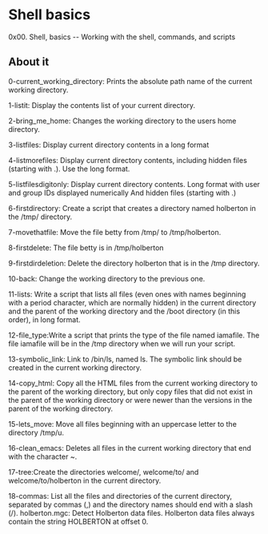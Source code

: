 # Shell basics 
0x00. Shell, basics -- Working with the shell, commands, and scripts

## About it
0-current_working_directory: Prints the absolute path name of the current working directory.

1-listit: Display the contents list of your current directory.

2-bring_me_home: Changes the working directory to the users home directory.

3-listfiles: Display current directory contents in a long format

4-listmorefiles: Display current directory contents, including hidden files (starting with .). Use the long format.

5-listfilesdigitonly: Display current directory contents.
Long format with user and group IDs displayed numerically And hidden files (starting with .)

6-firstdirectory: Create a script that creates a directory named holberton in the /tmp/ directory.

7-movethatfile: Move the file betty from /tmp/ to /tmp/holberton.

8-firstdelete: The file betty is in /tmp/holberton

9-firstdirdeletion: Delete the directory holberton that is in the /tmp directory.

10-back: Change the working directory to the previous one.

11-lists: Write a script that lists all files (even ones with names beginning with a period character, which are normally hidden) in the current directory and the parent of the working directory and the /boot directory (in this order), in long format.

12-file_type:Write a script that prints the type of the file named iamafile. The file iamafile will be in the /tmp directory when we will run your script.

13-symbolic_link: Link to /bin/ls, named ls. The symbolic link should be created in the current working directory.

14-copy_html: Copy all the HTML files from the current working directory to the parent of the working directory, but only copy files that did not exist in the parent of the working directory or were newer than the versions in the parent of the working directory.

15-lets_move: Move all files beginning with an uppercase letter to the directory /tmp/u.

16-clean_emacs: Deletes all files in the current working directory that end with the character ~.

17-tree:Create the directories welcome/, welcome/to/ and welcome/to/holberton in the current directory.

18-commas: List all the files and directories of the current directory, separated by commas (,) and the directory names should end with a slash (/). holberton.mgc: Detect Holberton data files. Holberton data files always contain the string HOLBERTON at offset 0.

